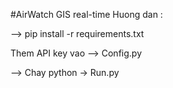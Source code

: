 #AirWatch GIS real-time
Huong dan :

--> pip install -r requirements.txt

Them API key vao --> Config.py

--> Chay python -> Run.py